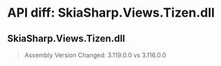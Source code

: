 # API diff: SkiaSharp.Views.Tizen.dll

## SkiaSharp.Views.Tizen.dll

> Assembly Version Changed: 3.119.0.0 vs 3.116.0.0

